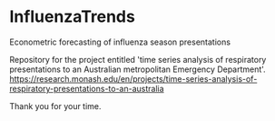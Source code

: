 # InfluenzaTrends
Econometric forecasting of influenza season presentations

Repository for the project entitled 'time series analysis of respiratory presentations to an Australian metropolitan Emergency Department'.
https://research.monash.edu/en/projects/time-series-analysis-of-respiratory-presentations-to-an-australia

Thank you for your time.
